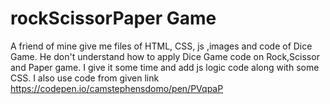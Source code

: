 # rockScissorPaper Game
A friend of mine give me files of HTML, CSS, js ,images and code of Dice Game. He don't understand how to apply Dice Game code on Rock,Scissor and Paper game. I give it some time and add js logic code along with some CSS.
I also use code from given link
https://codepen.io/camstephensdomo/pen/PVqpaP
